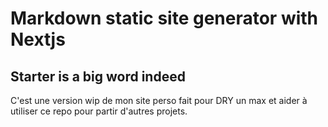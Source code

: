 # Markdown static site generator with Nextjs

## Starter is a big word indeed
C'est une version wip de mon site perso fait pour DRY un max et aider à utiliser ce repo pour partir d'autres projets.